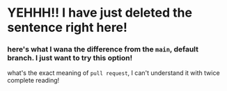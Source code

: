 # YEHHH!! I have just deleted the sentence right here! 
### here's what I wana the difference from the `main`, default branch. I just want to try this option!

what's the exact meaning of `pull request`, I can't understand it with twice complete reading!
